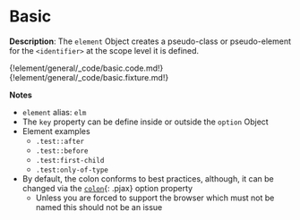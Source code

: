 # Basic

__Description__: The `element` Object creates a pseudo-class or pseudo-element for the `<identifier>` at the scope level it is defined.

{!element/general/_code/basic.code.md!}
{!element/general/_code/basic.fixture.md!}

__Notes__

+ `element` alias: `elm`
+ The `key` property can be define inside or outside the `option` Object
+ Element examples
    + `.test::after` <span data-offset="7.5" data-tooltip='Represents a styleable child pseudo-element immediately after the originating element’s actual content' class="icon info"></span>
    + `.test::before` <span data-offset="8" data-tooltip='Represents a styleable child pseudo-element immediately before the originating element’s actual content' class="icon info"></span>
    + `.test:first-child` <span data-offset="10" data-tooltip='Selects the element that is the first child element of its parent.' class="icon info"></span>
    + `.test:only-of-type` <span data-offset="11" data-tooltip='Selects an element that has no siblings of the given type.' class="icon info"></span>
+ By default, the colon conforms to best practices, although, it can be changed via the [`colon`](./../element/specific-option.md#colon){: .pjax} option property
    * Unless you are forced to support the browser which must not be named this should not be an issue

<div class="cf"></div>
<div class="end-last"></div>

